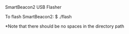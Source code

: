 SmartBeacon2 USB Flasher

To flash SmartBeacon2:
    $ ./flash

*Note that there should be no spaces in the directory path
